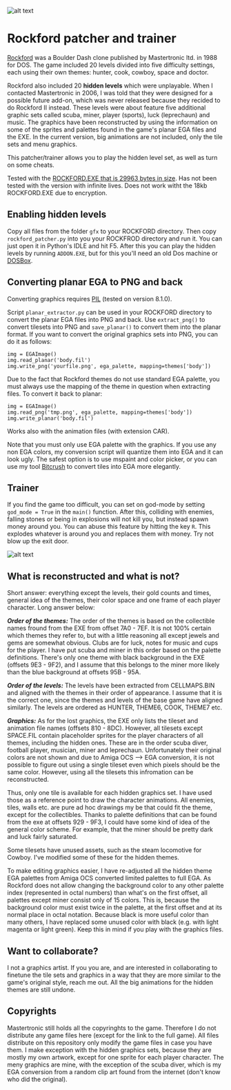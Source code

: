 ![alt text](https://www.mv.helsinki.fi/home/asahala/rockford/banner2.png)

# Rockford patcher and trainer
[Rockford](https://en.wikipedia.org/wiki/Rockford_(video_game)) was a Boulder Dash clone published by Mastertronic ltd. in 1988 for DOS. The game included 20 levels divided into five difficulty settings, each using their own themes: hunter, cook, cowboy, space and doctor. 

Rockford also included 20 **hidden levels** which were unplayable. When I contacted Mastertronic in 2006, I was told that they were designed for a possible future add-on, which was never released because they recided to do Rockford II instead. These levels were about feature five additional graphic sets called scuba, miner, player (sports), luck (leprechaun) and music. The graphics have been reconstructed by using the information on some of the sprites and palettes found in the game's planar EGA files and the EXE. In the current version, big animations are not included, only the tile sets and menu graphics.

This patcher/trainer allows you to play the hidden level set, as well as turn on some cheats.

Tested with the [ROCKFORD.EXE that is 29963 bytes in size](https://www.xtcabandonware.com/game/786/rockford). Has not been tested with the version with infinite lives. Does not work witht the 18kb ROCKFORD.EXE due to encryption.

## Enabling hidden levels
Copy all files from the folder ```gfx``` to your ROCKFORD directory. Then copy ```rockford_patcher.py``` into you your ROCKFROD directory and run it. You can just open it in Python's IDLE and hit F5. After this you can play the hidden levels by running ```ADDON.EXE```, but for this you'll need an old Dos machine or [DOSBox](https://www.dosbox.com/).

## Converting planar EGA to PNG and back
Converting graphics requires [PIL](https://pypi.org/project/Pillow/) (tested on version 8.1.0).

Script ```planar_extractor.py``` can be used in your ROCKFORD directory to convert the planar EGA files into PNG and back. Use ```extract_png()``` to convert tilesets into PNG and ```save_planar()``` to convert them into the planar format. If you want to convert the original graphics sets into PNG, you can do it as follows:

```
img = EGAImage()
img.read_planar('body.fil')
img.write_png('yourfile.png', ega_palette, mapping=themes['body'])
```
Due to the fact that Rockford themes do not use standard EGA palette, you must always use the mapping of the theme in question when extracting files. To convert it back to planar:

```
img = EGAImage()
img.read_png('tmp.png', ega_palette, mapping=themes['body'])
img.write_planar('body.fil')
```
Works also with the animation files (with extension CAR). 

Note that you must only use EGA palette with the graphics. If you use any non EGA colors, my conversion script will quantize them into EGA and it can look ugly. The safest option is to use mspaint and color picker, or you can use my tool [Bitcrush](https://github.com/asahala/Bitcrush) to convert tiles into EGA more elegantly. 

## Trainer
If you find the game too difficult, you can set on god-mode by setting ```god_mode = True``` in the ```main()``` function. After this, colliding with enemies, falling stones or being in explosions will not kill you, but instead spawn money around you. You can abuse this feature by hitting the key ```R```. This explodes whatever is around you and replaces them with money. Try not blow up the exit door.

![alt text](https://www.mv.helsinki.fi/home/asahala/rockford/screenshot.png)

## What is reconstructed and what is not?
Short answer: everything except the levels, their gold counts and times, general idea of the themes, their color space and one frame of each player character. Long answer below:

***Order of the themes:*** The order of the themes is based on the collectible names fround from the EXE from offset 7A0 - 7EF. It is not 100% certain which themes they refer to, but with a little reasoning all except jewels and gems are somewhat obvious. Clubs are for luck, notes for music and cups for the player. I have put scuba and miner in this order based on the palette definitions. There's only one theme with black background in the EXE (offsets 9E3 - 9F2), and I assume that this belongs to the miner more likely than the blue background at offsets 95B - 95A.

***Order of the levels:*** The levels have been extracted from CELLMAPS.BIN and aligned with the themes in their order of appearance. I assume that it is the correct one, since the themes and levels of the base game have aligned similarly. The levels are ordered as HUNTER, THEME6, COOK, THEME7 etc.

***Graphics:*** As for the lost graphics, the EXE only lists the tileset and animation file names (offsets 810 - 8DC). However, all tilesets except SPACE.FIL contain placeholder sprites for the player characters of all themes, including the hidden ones. These are in the order scuba diver, football player, musician, miner and leprechaun. Unfortunately their original colors are not shown and due to Amiga OCS --> EGA conversion, it is not possible to figure out using a single tileset even which pixels should be the same color. However, using all the tilesets this infromation can be reconstructed. 

Thus, only one tile is available for each hidden graphics set. I have used those as a reference point to draw the character animations. All enemies, tiles, walls etc. are pure ad hoc drawings my be that could fit the theme, except for the collectibles. Thanks to palette definitions that can be found from the exe at offsets 929 - 9F3, I could have some kind of idea of the general color scheme. For example, that the miner should be pretty dark and luck fairly saturated.

Some tilesets have unused assets, such as the steam locomotive for Cowboy. I've modified some of these for the hidden themes.

To make editing graphics easier, I have re-adjusted all the hidden theme EGA palettes from Amiga OCS converted limited palettes to full EGA. As Rockford does not allow changing the background color to any other palette index (represented in octal numbers) than what's on the first offset, all palettes except miner consist only of 15 colors. This is, because the background color must exist twice in the palette, at the first offset and at its normal place in octal notation. Because black is more useful color than many others, I have replaced some unused color with black (e.g. with light magenta or light green). Keep this in mind if you play with the graphics files.

## Want to collaborate?
I not a graphics artist. If you you are, and are interested in collaborating to finetune the tile sets and graphics in a way that they are more similar to the game's original style, reach me out. All the big animations for the hidden themes are still undone.

## Copyrights
Mastertronic still holds all the copyringhts to the game. Therefore I do not distribute any game files here (except for the link to the full game). All files distribute on this repository only modify the game files in case you have them. I make exception with the hidden graphics sets, because they are mostly my own artwork, except for one sprite for each player character. The meny graphics are mine, with the exception of the scuba diver, which is my EGA conversion from a random clip art found from the internet (don't know who did the original).

